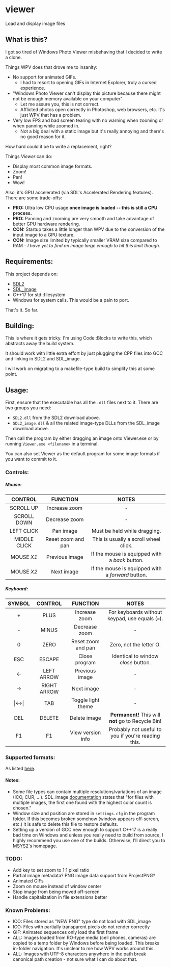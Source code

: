 # viewer
Load and display image files

## What is this?
I got so tired of Windows Photo Viewer misbehaving that I decided to write a clone.

Things WPV does that drove me to insanity:
* No support for animated GIFs.
    * I had to resort to opening GIFs in Internet Explorer, truly a cursed experience.
* "Windows Photo Viewer can't display this picture because there might not be enough memory available on your computer"
    * Let me assure you, this is not correct.
    * Afflicted photos open correctly in Photoshop, web browsers, etc. It's just WPV that has a problem.
* Very low FPS and bad screen tearing with no warning when zooming or when panning while zoomed in.
    * Not a big deal with a static image but it's really annoying and there's no good reason for it.

How hard could it be to write a replacement, right?

Things *Viewer* can do:
* Display most common image formats.
* Zoom!
* Pan!
* Wow!

Also, it's GPU accelerated (via SDL's Accelerated Rendering features). There are some trade-offs:

* **PRO:** Ultra low CPU usage **once image is loaded -- this is still a CPU process.** 
* **PRO:** Panning and zooming are very smooth and take advantage of better GPU hardware rendering.
* **CON:** Startup takes a little longer than WPV due to the conversion of the input image to a GPU texture.
* **CON:** Image size limited by typically smaller VRAM size compared to RAM - *I have yet to find an image large enough to hit this limit though.*

## Requirements:
This project depends on:
* [SDL2](https://www.libsdl.org/download-2.0.php)
* [SDL_image](https://www.libsdl.org/projects/SDL_image/)
* C++17 for std::filesystem
* Windows for system calls. This would be a pain to port.

That's it. So far.

## Building:
This is where it gets tricky. I'm using Code::Blocks to write this, which abstracts away the build system.

It should work with little extra effort by just plugging the CPP files into GCC and linking in SDL2 and SDL_image.

I will work on migrating to a makefile-type build to simplify this at some point.

## Usage:
First, ensure that the executable has all the `.dll` files next to it. There are two groups you need:
* `SDL2.dll` from the SDL2 download above.
* `SDL2_image.dll` & all the related image-type DLLs from the SDL_image download above.

Then call the program by either dragging an image onto Viewer.exe or by running `Viewer.exe <filename>` in a terminal.

You can also set Viewer as the default program for some image formats if you want to commit to it.
### Controls:

##### Mouse:

|CONTROL|FUNCTION|NOTES|
|:-----:|:---:|:---:|
|SCROLL UP|Increase zoom|-|
|SCROLL DOWN|Decrease zoom|-|
|LEFT CLICK|Pan image|Must be held while dragging.|
|MIDDLE CLICK|Reset zoom and pan|This is usually a scroll wheel click.|
|MOUSE *X1*|Previous image|If the mouse is equipped with a *back* button.|
|MOUSE *X2*|Next image|If the mouse is equipped with a *forward* button.|

##### Keyboard:

|SYMBOL|CONTROL|FUNCTION|NOTES|
|:---:|:---:|:---:|:---:|
|+|PLUS|Increase zoom|For keyboards without keypad, use equals (`=`).|
|-|MINUS|Decrease zoom|-|
|0|ZERO|Reset zoom and pan|Zero, not the letter O.|
|ESC|ESCAPE|Close program|Identical to window *close* button.|
|<\-|LEFT ARROW|Previous image|-|
|\->|RIGHT ARROW|Next image|-|
|\|<\->\||TAB|Toggle light theme|-|
|DEL|DELETE|Delete image|**Permanent!** This will **not** go to Recycle Bin!|
|F1|F1|View version info|Probably not useful to you if you're reading this.|

### Supported formats:
As listed [here](https://www.libsdl.org/projects/SDL_image/docs/SDL_image.pdf#page=8&zoom=auto,-205,547). 

#### Notes:
* Some file types can contain multiple resolutions/variations of an image (ICO, CUR, ...). SDL_image [documentation][1] states that "for files with multiple images, the first one found with the highest color count is chosen."
* Window size and position are stored in `settings.cfg` in the program folder. If this becomes broken somehow (window appears off-screen, etc.) it is safe to delete this file to restore defaults.
* Setting up a version of GCC new enough to support C++17 is a really bad time on Windows and unless you really need to build from source, I highly recommend you use one of the builds. Otherwise, I'll direct you to [MSYS2](https://www.msys2.org/)'s homepage.

### TODO:
* Add key to set zoom to 1:1 pixel ratio
* Partial image metadata? PNG image data support from ProjectPNG?
* Animated GIFs
* Zoom on mouse instead of window center
* Stop image from being moved off-screen
* Handle capitalization in file extensions better

### Known Problems:
* ICO: Files stored as "NEW PNG" type do not load with SDL_image
* ICO: Files with partially transparent pixels do not render correctly
* GIF: Animated sequences only load the first frame
* ALL: Images loaded from RO-type media (cell phones, cameras) are copied to a temp folder by Windows before being loaded. 
This breaks in-folder navigation. It's unclear to me how WPV works around this.
* ALL: Images with UTF-8 characters anywhere in the path break canonical path creation - not sure what I can do about that.

[1]: https://www.libsdl.org/projects/SDL_image/docs/SDL_image.pdf#page=21&zoom=auto,-205,720
